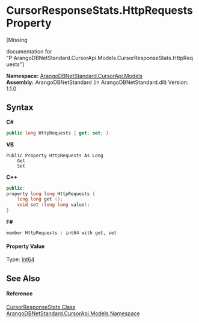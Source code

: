 # CursorResponseStats.HttpRequests Property 
 

\[Missing <summary> documentation for "P:ArangoDBNetStandard.CursorApi.Models.CursorResponseStats.HttpRequests"\]

**Namespace:**&nbsp;<a href="35799343-7a53-6c3b-95d1-21ff990d1b8b">ArangoDBNetStandard.CursorApi.Models</a><br />**Assembly:**&nbsp;ArangoDBNetStandard (in ArangoDBNetStandard.dll) Version: 1.1.0

## Syntax

**C#**<br />
``` C#
public long HttpRequests { get; set; }
```

**VB**<br />
``` VB
Public Property HttpRequests As Long
	Get
	Set
```

**C++**<br />
``` C++
public:
property long long HttpRequests {
	long long get ();
	void set (long long value);
}
```

**F#**<br />
``` F#
member HttpRequests : int64 with get, set

```


#### Property Value
Type: <a href="https://docs.microsoft.com/dotnet/api/system.int64" target="_blank" rel="noopener noreferrer">Int64</a>

## See Also


#### Reference
<a href="76e3e3ae-a0b6-6c69-5b65-e60a08a11f41">CursorResponseStats Class</a><br /><a href="35799343-7a53-6c3b-95d1-21ff990d1b8b">ArangoDBNetStandard.CursorApi.Models Namespace</a><br />